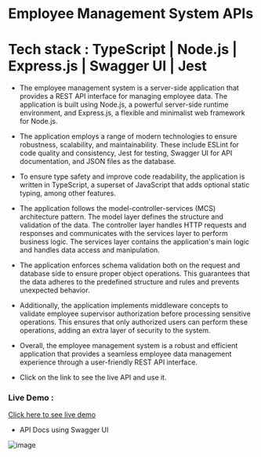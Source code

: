 # Employee Management System APIs

# Tech stack : TypeScript | Node.js | Express.js | Swagger UI | Jest 

- The employee management system is a server-side application that provides a REST API interface for managing employee data. The application is built using Node.js, a powerful server-side runtime environment, and Express.js, a flexible and minimalist web framework for Node.js.

- The application employs a range of modern technologies to ensure robustness, scalability, and maintainability. These include ESLint for code quality and consistency, Jest for testing, Swagger UI for API documentation, and JSON files as the database.

- To ensure type safety and improve code readability, the application is written in TypeScript, a superset of JavaScript that adds optional static typing, among other features.

- The application follows the model-controller-services (MCS) architecture pattern. The model layer defines the structure and validation of the data. The controller layer handles HTTP requests and responses and communicates with the services layer to perform business logic. The services layer contains the application's main logic and handles data access and manipulation.

- The application enforces schema validation both on the request and database side to ensure proper object operations. This guarantees that the data adheres to the predefined structure and rules and prevents unexpected behavior.

- Additionally, the application implements middleware concepts to validate employee supervisor authorization before processing sensitive operations. This ensures that only authorized users can perform these operations, adding an extra layer of security to the system.

- Overall, the employee management system is a robust and efficient application that provides a seamless employee data management experience through a user-friendly REST API interface.

- Click on the link to see the live API and use it.

### Live Demo : 
<a href= "https://nutty-belt-pig.cyclic.app/api-docs/">Click here to see live demo</a>

- API Docs using Swagger UI

![image](https://user-images.githubusercontent.com/56255796/236397085-2da5e229-ab5e-4a4a-b548-ae3b03ab8d67.png)



